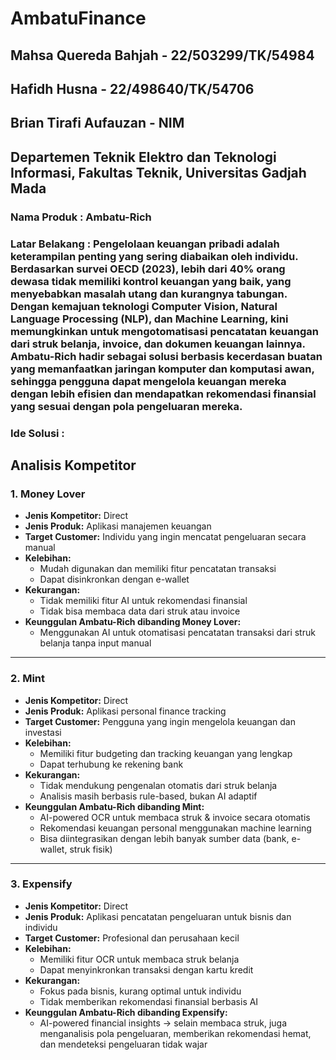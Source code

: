 # AmbatuFinance

## Mahsa Quereda Bahjah - 22/503299/TK/54984

## Hafidh Husna - 22/498640/TK/54706

## Brian Tirafi Aufauzan - NIM

## Departemen Teknik Elektro dan Teknologi Informasi, Fakultas Teknik, Universitas Gadjah Mada

### Nama Produk : Ambatu-Rich

### Latar Belakang : Pengelolaan keuangan pribadi adalah keterampilan penting yang sering diabaikan oleh individu. Berdasarkan survei OECD (2023), lebih dari 40% orang dewasa tidak memiliki kontrol keuangan yang baik, yang menyebabkan masalah utang dan kurangnya tabungan. Dengan kemajuan teknologi Computer Vision, Natural Language Processing (NLP), dan Machine Learning, kini memungkinkan untuk mengotomatisasi pencatatan keuangan dari struk belanja, invoice, dan dokumen keuangan lainnya. Ambatu-Rich hadir sebagai solusi berbasis kecerdasan buatan yang memanfaatkan jaringan komputer dan komputasi awan, sehingga pengguna dapat mengelola keuangan mereka dengan lebih efisien dan mendapatkan rekomendasi finansial yang sesuai dengan pola pengeluaran mereka.

### Ide Solusi :

## Analisis Kompetitor

### 1. Money Lover

- **Jenis Kompetitor:** Direct
- **Jenis Produk:** Aplikasi manajemen keuangan
- **Target Customer:** Individu yang ingin mencatat pengeluaran secara manual
- **Kelebihan:**
  - Mudah digunakan dan memiliki fitur pencatatan transaksi
  - Dapat disinkronkan dengan e-wallet
- **Kekurangan:**
  - Tidak memiliki fitur AI untuk rekomendasi finansial
  - Tidak bisa membaca data dari struk atau invoice
- **Keunggulan Ambatu-Rich dibanding Money Lover:**
  - Menggunakan AI untuk otomatisasi pencatatan transaksi dari struk belanja tanpa input manual

---

### 2. Mint

- **Jenis Kompetitor:** Direct
- **Jenis Produk:** Aplikasi personal finance tracking
- **Target Customer:** Pengguna yang ingin mengelola keuangan dan investasi
- **Kelebihan:**
  - Memiliki fitur budgeting dan tracking keuangan yang lengkap
  - Dapat terhubung ke rekening bank
- **Kekurangan:**
  - Tidak mendukung pengenalan otomatis dari struk belanja
  - Analisis masih berbasis rule-based, bukan AI adaptif
- **Keunggulan Ambatu-Rich dibanding Mint:**
  - AI-powered OCR untuk membaca struk & invoice secara otomatis
  - Rekomendasi keuangan personal menggunakan machine learning
  - Bisa diintegrasikan dengan lebih banyak sumber data (bank, e-wallet, struk fisik)

---

### 3. Expensify

- **Jenis Kompetitor:** Direct
- **Jenis Produk:** Aplikasi pencatatan pengeluaran untuk bisnis dan individu
- **Target Customer:** Profesional dan perusahaan kecil
- **Kelebihan:**
  - Memiliki fitur OCR untuk membaca struk belanja
  - Dapat menyinkronkan transaksi dengan kartu kredit
- **Kekurangan:**
  - Fokus pada bisnis, kurang optimal untuk individu
  - Tidak memberikan rekomendasi finansial berbasis AI
- **Keunggulan Ambatu-Rich dibanding Expensify:**
  - AI-powered financial insights → selain membaca struk, juga menganalisis pola pengeluaran, memberikan rekomendasi hemat, dan mendeteksi pengeluaran tidak wajar
